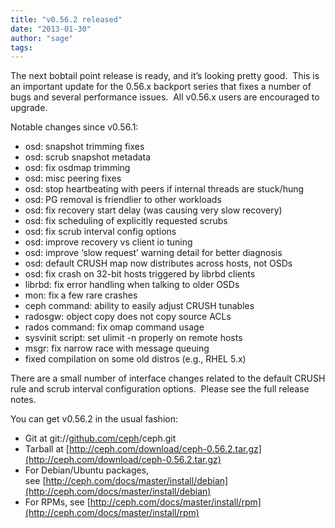 ```yaml
---
title: "v0.56.2 released"
date: "2013-01-30"
author: "sage"
tags: 
---
```


The next bobtail point release is ready, and it’s looking pretty good.  This is an important update for the 0.56.x backport series that fixes a number of bugs and several performance issues.  All v0.56.x users are encouraged to upgrade.

Notable changes since v0.56.1:  

- osd: snapshot trimming fixes
- osd: scrub snapshot metadata
- osd: fix osdmap trimming
- osd: misc peering fixes
- osd: stop heartbeating with peers if internal threads are stuck/hung
- osd: PG removal is friendlier to other workloads
- osd: fix recovery start delay (was causing very slow recovery)
- osd: fix scheduling of explicitly requested scrubs
- osd: fix scrub interval config options
- osd: improve recovery vs client io tuning
- osd: improve ‘slow request’ warning detail for better diagnosis
- osd: default CRUSH map now distributes across hosts, not OSDs
- osd: fix crash on 32-bit hosts triggered by librbd clients
- librbd: fix error handling when talking to older OSDs
- mon: fix a few rare crashes
- ceph command: ability to easily adjust CRUSH tunables
- radosgw: object copy does not copy source ACLs
- rados command: fix omap command usage
- sysvinit script: set ulimit -n properly on remote hosts
- msgr: fix narrow race with message queuing
- fixed compilation on some old distros (e.g., RHEL 5.x)

There are a small number of interface changes related to the default CRUSH rule and scrub interval configuration options.  Please see the full release notes.

You can get v0.56.2 in the usual fashion:

- Git at git://[github.com/ceph](http://github.com/ceph)/ceph.git
- Tarball at [http://ceph.com/download/ceph-0.56.2.tar.gz](http://ceph.com/download/ceph-0.56.2.tar.gz)
- For Debian/Ubuntu packages, see [http://ceph.com/docs/master/install/debian](http://ceph.com/docs/master/install/debian)
- For RPMs, see [http://ceph.com/docs/master/install/rpm](http://ceph.com/docs/master/install/rpm)

